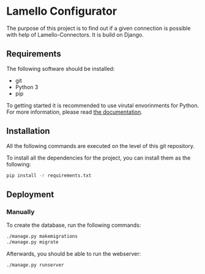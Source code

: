 # Lamello Configurator
The purpose of this project is to find out if a given connection is possible with help of Lamello-Connectors. It is build on Django.

## Requirements

The following software should be installed:
* git
* Python 3
* pip 

To getting started it is recommended to use virutal envorinments for Python. For more information, please read [the documentation](http://docs.python-guide.org/en/latest/dev/virtualenvs/). 

## Installation 

All the following commands are executed on the level of this git repository.

To install all the dependencies for the project, you can install them as the following: 

```bash
pip install -r requirements.txt
```

## Deployment

### Manually

To create the database, run the following commands:

```bash
./manage.py makemigrations
./manage.py migrate
```

Afterwards, you should be able to run the webserver:

```
./manage.py runserver
```


